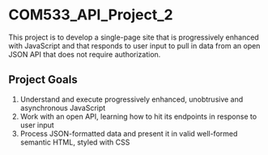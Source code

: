 # COM533_API_Project_2
This project is to develop a single-page site that is progressively enhanced with JavaScript 
and that responds to user input to pull in data from an open JSON API that does not require 
authorization.

## Project Goals
1. Understand and execute progressively enhanced, unobtrusive and asynchronous JavaScript
2. Work with an open API, learning how to hit its endpoints in response to user input
3. Process JSON-formatted data and present it in valid well-formed semantic HTML, styled with CSS
